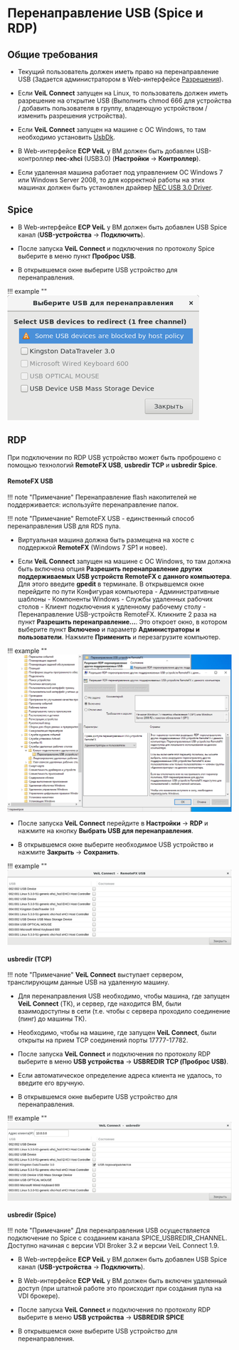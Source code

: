 # Перенаправление USB (Spice и RDP)

## Общие требования

- Текущий пользователь должен иметь право на перенаправление USB (Задается администратором в Web-интерфейсе 
[Разрешения](../../broker/auth_v3/client-permissions.md)).

- Если **VeiL Connect** запущен на Linux, то пользователь должен иметь разрешение на открытие USB 
(Выполнить chmod 666 для устройства / добавить пользователя в группу, владеющую устройством / изменить 
разрешения устройства).

- Если **VeiL Connect** запущен на машине с ОС Windows, то там необходимо установить
[UsbDk](https://github.com/daynix/UsbDk/releases/download/v1.00-22/UsbDk_1.0.22_x64.msi).


- В Web-интерфейсе **ECP VeiL** у ВМ должен быть добавлен USB-контроллер **nec-xhci** (USB3.0) (**Настройки** -> **Контроллер**).

- Если удаленная машина работает под управлением ОС Windows 7 или Windows Server 2008, то для корректной работы на этих 
машинах должен быть установлен драйвер 
[NEC USB 3.0 Driver](https://support.lenovo.com/ru/en/downloads/ds018533).


## Spice

- В Web-интерфейсе **ECP VeiL** у ВМ должен быть добавлен USB Spice канал 
(**USB-устройства** -> **Подключить**).

- После запуска **VeiL Connect** и подключения по протоколу Spice выберите в меню пункт **Проброс USB**.

- В открывшемся окне выберите USB устройство для перенаправления.

!!! example ""
    ![image](../../_assets/vdi/thin_client/spice_usb_redir_window.png)


## RDP

При подключении по RDP USB устройство может быть проброшено с помощью технологий **RemoteFX USB**, **usbredir TCP** и
 **usbredir Spice**.


#### RemoteFX USB

!!! note "Примечание"
    Перенаправление flash накопителей не поддерживается: используйте перенаправление папок.
    
!!! note "Примечание"
    RemoteFX USB - единственный способ перенаправления USB для RDS пула.
    
- Виртуальная машина должна быть размещена на хосте с поддержкой **RemoteFX** (Windows 7 SP1 и новее).

- Если **VeiL Connect** запущен на машине с ОС Windows, то там должна быть включена опция **Разрешить перенаправление 
других поддерживаемых USB устройств RemoteFX c данного компьютера**. Для этого введите **gpedit** в терминале.
В открывшемся окне перейдите по пути Конфигурая компьютера - Административные шаблоны - Компоненты Windows -
Службы удаленных рабочих столов - Клиент подключения к удленному рабочему столу - 
Перенаправление USB-устройств RemoteFX. Кликните 2 раза на пункт **Разрешить перенаправление...**. 
Это откроет окно, в котором выберите пункт **Включено** и параметр **Администраторы и пользователи**.
Нажмите **Применить** и перезагрузите компьютер.

!!! example ""
    ![image](../../_assets/vdi/thin_client/enable_RemoteFX_USB.png)
    
- После запуска **VeiL Connect** перейдите в **Настройки** -> **RDP** и нажмите на кнопку
**Выбрать USB для перенаправления**.

- В открывшемся окне выберите необходимое USB устройство и нажмите **Закрыть** -> **Сохранить**.

!!! example ""
    ![image](../../_assets/vdi/thin_client/select_usb_remotefx.png)


#### usbredir (TCP)

!!! note "Примечание"
    **VeiL Connect** выступает сервером, транслирующим данные USB на удаленную машину. 

- Для перенаправления USB необходимо, чтобы машина, где запущен  **VeiL Connect** (ТК), 
и сервер, где находится ВМ, были взаимодоступны в сети (т.е. чтобы с сервера проходило соединение (пинг) 
  до машины ТК). 
  
- Необходимо, чтобы на машине, где запущен **VeiL Connect**, были открыты на прием TCP 
  соединений порты 17777-17782.

- После запуска **VeiL Connect** и подключения по протоколу RDP выберите в меню **USB устройства** -> 
**USBREDIR TCP (Проброс USB)**.

- Если автоматическое определение адреса клиента не удалось, то введите его вручную. 

- В открывшемся окне выберите USB устройство для перенаправления.

!!! example ""
    ![image](../../_assets/vdi/thin_client/select_usb_usbredir.png)
    
    
#### usbredir (Spice)

!!! note "Примечание"
    Для перенаправления USB осуществляется подключение по Spice c созданием канала SPICE_USBREDIR_CHANNEL.
    Доступно начиная с версии VDI Broker 3.2 и версии VeiL Connect 1.9.
    
- В Web-интерфейсе **ECP VeiL** у ВМ должен быть добавлен USB Spice канал 
(**USB-устройства** -> **Подключить**).

- В Web-интерфейсе **ECP VeiL** у ВМ должен быть включен удаленный доступ (при штатной работе это происходит
при создания пула на VDI брокере).

- После запуска **VeiL Connect** и подключения по протоколу RDP выберите в меню **USB устройства** -> 
**USBREDIR SPICE**

- В открывшемся окне выберите USB устройство для перенаправления.    